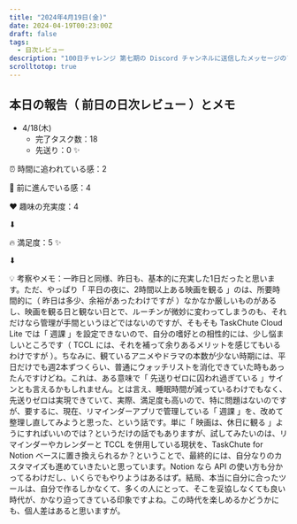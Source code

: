 ```yaml
---
title: "2024年4月19日(金)"
date: 2024-04-19T00:23:00Z
draft: false
tags:
  - 日次レビュー
description: "100日チャレンジ 第七期の Discord チャンネルに送信したメッセージのアーカイブ"
scrolltotop: true
---
```


## 本日の報告（ 前日の日次レビュー ）とメモ

- 4/18(木)
  - 完了タスク数：18
  - 先送り：0 ✨

⏰ 時間に追われている感：2

💪 前に進んでいる感：4

❤️ 趣味の充実度：4

⬇︎

🔥 満足度：5 ✨

⬇︎

💡 考察やメモ：一昨日と同様、昨日も、基本的に充実した1日だったと思います。ただ、やっぱり「 平日の夜に、2時間以上ある映画を観る 」のは、所要時間的に（ 昨日は多少、余裕があったわけですが ）なかなか厳しいものがあるし、映画を観る日と観ない日とで、ルーチンが微妙に変わってしまうのも、それだけなら管理が手間というほどではないのですが、そもそも TaskChute Cloud Lite では「 週課 」を設定できないので、自分の嗜好との相性的には、少し悩ましいところです（ TCCL には、それを補って余りあるメリットを感じてもいるわけですが ）。ちなみに、観ているアニメやドラマの本数が少ない時期には、平日だけでも週2本ずつくらい、普通にウォッチリストを消化できていた時もあったんですけどね。これは、ある意味で「 先送りゼロに囚われ過ぎている 」サインとも言えるかもしれません。とは言え、睡眠時間が減っているわけでもなく、先送りゼロは実現できていて、実際、満足度も高いので、特に問題はないのですが、要するに、現在、リマインダーアプリで管理している「 週課 」を、改めて整理し直してみようと思った、という話です。単に「 映画は、休日に観る 」ようにすればいいのでは？というだけの話でもありますが、試してみたいのは、リマインダーやカレンダーと TCCL を併用している現状を、TaskChute for Notion ベースに置き換えられるか？ということで、最終的には、自分なりのカスタマイズも進めていきたいと思っています。Notion なら API の使い方も分かってるわけだし、いくらでもやりようはあるはず。結局、本当に自分に合ったツールは、自分で作るしかなくて、多くの人にとって、そこを妥協しなくても良い時代が、かなり迫ってきている印象ですよね。この時代を楽しめるかどうかにも、個人差はあると思いますが。 
